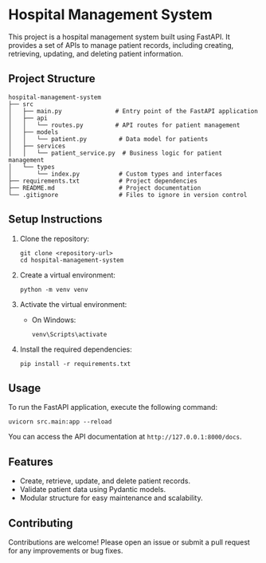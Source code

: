 # Hospital Management System

This project is a hospital management system built using FastAPI. It provides a set of APIs to manage patient records, including creating, retrieving, updating, and deleting patient information.

## Project Structure

```
hospital-management-system
├── src
│   ├── main.py               # Entry point of the FastAPI application
│   ├── api
│   │   └── routes.py         # API routes for patient management
│   ├── models
│   │   └── patient.py         # Data model for patients
│   ├── services
│   │   └── patient_service.py  # Business logic for patient management
│   └── types
│       └── index.py           # Custom types and interfaces
├── requirements.txt           # Project dependencies
├── README.md                  # Project documentation
└── .gitignore                 # Files to ignore in version control
```

## Setup Instructions

1. Clone the repository:
   ```
   git clone <repository-url>
   cd hospital-management-system
   ```

2. Create a virtual environment:
   ```
   python -m venv venv
   ```

3. Activate the virtual environment:
   - On Windows:
     ```
     venv\Scripts\activate
     ```

4. Install the required dependencies:
   ```
   pip install -r requirements.txt
   ```

## Usage

To run the FastAPI application, execute the following command:

```
uvicorn src.main:app --reload
```

You can access the API documentation at `http://127.0.0.1:8000/docs`.

## Features

- Create, retrieve, update, and delete patient records.
- Validate patient data using Pydantic models.
- Modular structure for easy maintenance and scalability.

## Contributing

Contributions are welcome! Please open an issue or submit a pull request for any improvements or bug fixes.